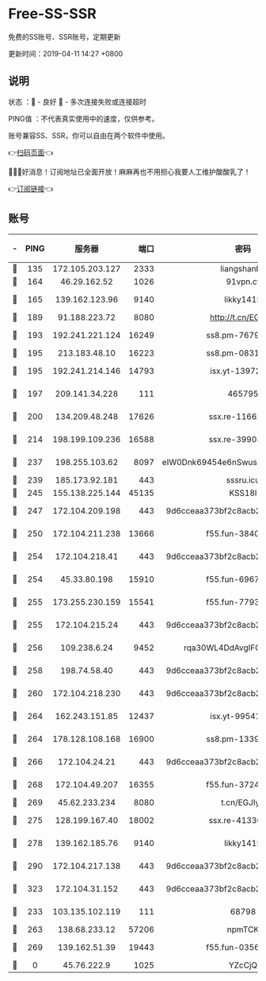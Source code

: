 # Free-SS-SSR

免费的SS账号、SSR账号，定期更新

更新时间：2019-04-11 14:27 +0800

## 说明

状态     ：🙂 - 良好 🙁 - 多次连接失败或连接超时

PING值   ：不代表真实使用中的速度，仅供参考。

账号兼容SS、SSR，你可以自由在两个软件中使用。

👉[扫码页面](https://liesauer.github.io/Free-SS-SSR/)👈

🎉🎉🎉好消息！订阅地址已全面开放！麻麻再也不用担心我要人工维护酸酸乳了！

👉[订阅链接](https://www.liesauer.net/yogurt/subscribe?ACCESS_TOKEN=DAYxR3mMaZAsaqUb)👈

## 账号

|-|PING|服务器|端口|密码|加密方式|区域|
|:----:|:----:|:-----:|-----:|:----:|:----:|:----:|
|🙂|135|172.105.203.127|2333|liangshanbo|chacha20|JP|
|🙂|164|46.29.162.52|1026|91vpn.cf|rc4-md5|RU|
|🙂|165|139.162.123.96|9140|likky1415|aes-256-cfb|JP|
|🙂|189|91.188.223.72|8080|http://t.cn/EGJIyrl|rc4-md5|RU|
|🙂|193|192.241.221.124|16249|ss8.pm-76791808|aes-256-cfb|US|
|🙂|195|213.183.48.10|16223|ss8.pm-08313598|rc4-md5|RU|
|🙂|195|192.241.214.146|14793|isx.yt-13972982|aes-256-cfb|US|
|🙂|197|209.141.34.228|111|465795|aes-256-cfb|US|
|🙂|200|134.209.48.248|17626|ssx.re-11662862|aes-256-cfb|US|
|🙂|214|198.199.109.236|16588|ssx.re-39903895|aes-256-cfb|US|
|🙂|237|198.255.103.62|8097|eIW0Dnk69454e6nSwuspv9DmS201tQ0D|aes-256-cfb|US|
|🙂|239|185.173.92.181|443|sssru.icu|rc4-md5|RU|
|🙂|245|155.138.225.144|45135|KSS18l|rc4-md5|US|
|🙂|247|172.104.209.198|443|9d6cceaa373bf2c8acb22e60b6a58be6|aes-256-cfb|US|
|🙂|250|172.104.211.238|13666|f55.fun-38406327|aes-256-cfb|US|
|🙂|254|172.104.218.41|443|9d6cceaa373bf2c8acb22e60b6a58be6|aes-256-cfb|US|
|🙂|254|45.33.80.198|15910|f55.fun-69674736|aes-256-cfb|US|
|🙂|255|173.255.230.159|15541|f55.fun-77939989|aes-256-cfb|US|
|🙂|255|172.104.215.24|443|9d6cceaa373bf2c8acb22e60b6a58be6|aes-256-cfb|US|
|🙂|256|109.238.6.24|9452|rqa30WL4DdAvgIFG6Fs3znzTa|aes-256-cfb|FR|
|🙂|258|198.74.58.40|443|9d6cceaa373bf2c8acb22e60b6a58be6|aes-256-cfb|US|
|🙂|260|172.104.218.230|443|9d6cceaa373bf2c8acb22e60b6a58be6|aes-256-cfb|US|
|🙂|264|162.243.151.85|12437|isx.yt-99541024|aes-256-cfb|US|
|🙂|264|178.128.108.168|16900|ss8.pm-13399966|aes-256-cfb|SG|
|🙂|266|172.104.24.21|443|9d6cceaa373bf2c8acb22e60b6a58be6|aes-256-cfb|US|
|🙂|268|172.104.49.207|16355|f55.fun-37240915|aes-256-cfb|SG|
|🙂|269|45.62.233.234|8080|t.cn/EGJIyrl|rc4-md5|CA|
|🙂|275|128.199.167.40|18002|ssx.re-41330899|aes-256-cfb|SG|
|🙂|278|139.162.185.76|9140|likky1415|aes-256-cfb|DE|
|🙂|290|172.104.217.138|443|9d6cceaa373bf2c8acb22e60b6a58be6|aes-256-cfb|US|
|🙂|323|172.104.31.152|443|9d6cceaa373bf2c8acb22e60b6a58be6|aes-256-cfb|US|
|🙂|233|103.135.102.119|111|68798|aes-256-cfb|HK|
|🙂|263|138.68.233.12|57206|npmTCK|rc4-md5|US|
|🙂|269|139.162.51.39|19443|f55.fun-03566645|aes-256-cfb|SG|
|🙁|0|45.76.222.9|1025|YZcCjQ|rc4-md5|JP|

